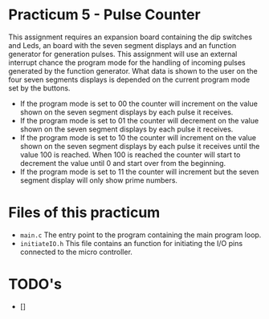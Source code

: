 # Practicum 5 - Pulse Counter 
This assignment requires an expansion board containing the dip switches and Leds, an board with the 
seven segment displays and an function generator for generation pulses. This assignment
will use an external interrupt chance the program mode for the handling of incoming pulses generated
by the function generator. What data is shown to the user on the four seven segments displays is depended 
on the current program mode set by the buttons.

 - If the program mode is set to 00 the counter will increment on the value shown on the seven segment
 displays by each pulse it receives.
 - If the program mode is set to 01 the counter will decrement on the value shown on the seven segment
 displays by each pulse it receives.
 - If the program mode is set to 10 the counter will increment on the value shown on the seven segment
 displays by each pulse it receives until the value 100 is reached. When 100 is reached the counter will
 start to decrement the value until 0 and start over from the beginning.
 - If the program mode is set to 11 the counter will increment but the seven segment display will only 
 show prime numbers.

# Files of this practicum
 - `main.c` The entry point to the program containing the main program loop.
 - `initiateIO.h` This file contains an function for initiating the I/O pins connected to the micro controller.
 
# TODO's 
 - []
